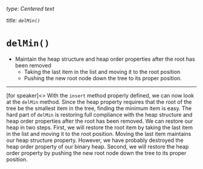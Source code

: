 _type: Centered text_

_title: `delMin()`_
# `delMin()`
 - Maintain the heap structure and heap order properties after the root has been removed
   - Taking the last item in the list and moving it to the root position
   - Pushing the new root node down the tree to its proper position.
-----
[for speaker]<> With the `insert` method properly defined, we can now look at the `delMin` method. Since the heap property requires that the root of the tree be the smallest item in the tree, finding the minimum item is easy. The hard part of `delMin` is restoring full compliance with the heap structure and heap order properties after the root has been removed. We can restore our heap in two steps. First, we will restore the root item by taking the last item in the list and moving it to the root position. Moving the last item maintains our heap structure property. However, we have probably destroyed the heap order property of our binary heap. Second, we will restore the heap order property by pushing the new root node down the tree to its proper position. 
